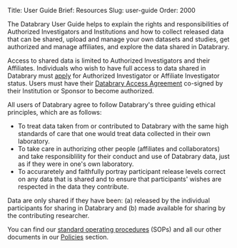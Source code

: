 Title: User Guide
Brief: Resources
Slug: user-guide
Order: 2000

The Databrary User Guide helps to explain the rights and responsibilities of Authorized Investigators and Institutions and how to collect released data that can be shared, upload and manage your own datasets and studies, get authorized and manage affiliates, and explore the data shared in Databrary.

Access to shared data is limited to Authorized Investigators and their Affiliates.
Individuals who wish to have full access to data shared in Databrary must [apply](|filename|getting-authorized/getting-authorized.md) for Authorized Investigator or Affiliate Investigator status.
Users must have their [Databrary Access Agreement](|filename|policies/investigator-agreement.mdi) co-signed by their Institution or Sponsor to become authorized.

All users of Databrary agree to follow Databrary's three guiding ethical principles, which are as follows:

- To treat data taken from or contributed to Databrary with the same high standards of care that one would treat data collected in their own laboratory.
- To take care in authorizing other people (affiliates and collaborators) and take responsiblility for their conduct and use of Databrary data, just as if they were in one's own laboratory.
- To accuraretely and faithfully portray participant release levels correct on any data that is shared and to ensure that participants' wishes are respected in the data they contribute.

Data are only shared if they have been: (a) released by the individual participants for sharing in Databrary and (b) made available for sharing by the contributing researcher.

You can find our [standard operating procedures](|filename|policies/standard-operating-procedures.mdi) (SOPs) and all our other documents in our [Policies](|filename|policies/policies.md) section.